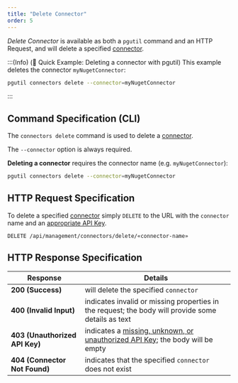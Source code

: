 ```yaml
---
title: "Delete Connector"
order: 5
---
```


*Delete Connector* is available as both a `pgutil` command and an HTTP Request, and will delete a specified [connector](/docs/proget/feeds/connector-overview).

:::(Info) (🚀 Quick Example: Deleting a connector with pgutil)
This example deletes the connector `myNugetConnector`:

```bash
pgutil connectors delete --connector=myNugetConnector
```
:::

## Command Specification (CLI)
The `connectors delete` command is used to delete a [connector](/docs/proget/feeds/connector-overview).

The `--connector` option is always required.

**Deleting a connector** requires the connector name (e.g. `myNugetConnector`):

```bash
pgutil connectors delete --connector=myNugetConnector
```

## HTTP Request Specification
To delete a specified [connector](/docs/proget/feeds/connector-overview) simply `DELETE` to the URL with the `connector` name and an [appropriate API Key](/docs/proget/api/connectors#authentication).

```plaintext
DELETE /api/management/connectors/delete/«connector-name»
```

## HTTP Response Specification

| Response | Details |
|---|---|
| **200 (Success)** | will delete the specified `connector` |
| **400 (Invalid Input)** | indicates invalid or missing properties in the request; the body will provide some details as text |
| **403 (Unauthorized API Key)** | indicates a [missing, unknown, or unauthorized API Key](/docs/proget/api/connectors#authentication); the body will be empty |
| **404 (Connector Not Found)** | indicates that the specified `connector` does not exist |